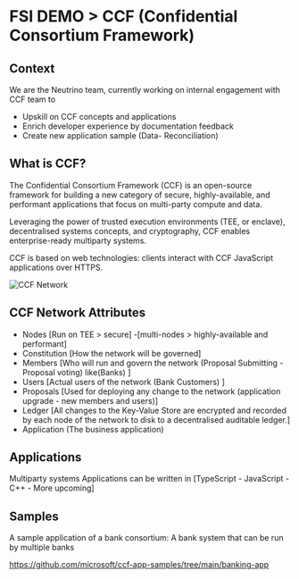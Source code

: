 # FSI DEMO > CCF (Confidential Consortium Framework)

## Context

We are the Neutrino team, currently working on internal engagement with CCF team to 
- Upskill on CCF concepts and applications
- Enrich developer experience by documentation feedback
- Create new application sample (Data- Reconciliation)

## What is CCF?

The Confidential Consortium Framework (CCF) is an open-source framework for building a new category of secure, highly-available, and performant applications that focus on multi-party compute and data.

Leveraging the power of trusted execution environments (TEE, or enclave), decentralised systems concepts, and cryptography, CCF enables enterprise-ready multiparty systems.

CCF is based on web technologies: clients interact with CCF JavaScript applications over HTTPS.

![CCF Network](https://microsoft.github.io/CCF/main/_images/about-ccf.png)


## CCF Network Attributes

- Nodes [Run on TEE > secure] -[multi-nodes >  highly-available and performant]
- Constitution [How the network will be governed]
- Members [Who will run and govern the network (Proposal Submitting - Proposal voting) like(Banks) ]
- Users [Actual users of the network (Bank Customers) ]
- Proposals [Used for deploying any change to the network (application upgrade - new members and users)]
- Ledger [All changes to the Key-Value Store are encrypted and recorded by each node of the network to disk to a decentralised auditable ledger.]
- Application (The business application)

## Applications

Multiparty systems
Applications can be written in [TypeScript - JavaScript - C++ - More upcoming]

## Samples

A sample application of a bank consortium: A bank system that can be run by multiple banks

https://github.com/microsoft/ccf-app-samples/tree/main/banking-app
